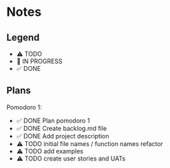 # Notes

## Legend

- ⚠ TODO
- 🚧 IN PROGRESS
- ✅ DONE

## Plans

Pomodoro 1:

- ✅ DONE Plan pomodoro 1
- ✅ DONE Create backlog.md file
- ✅ DONE Add project description
- ⚠ TODO initial file names / function names refactor
- ⚠ TODO add examples
- ⚠ TODO create user stories and UATs
